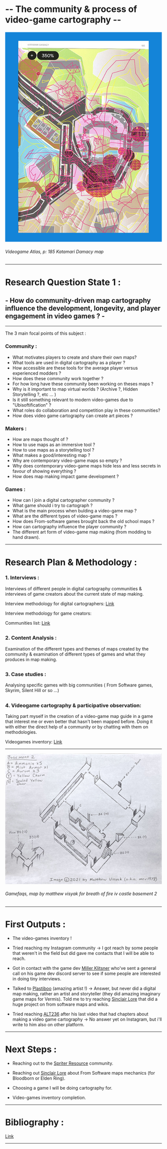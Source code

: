 # -- The community & process of video-game cartography --

###

![Videogame atlas katamari damacy](img/Videogame-atlas-p185-katamari-damacy.jpg)

###### Videogame Atlas, p: 185 Katamari Damacy map
###
---
# Research Question State 1 :

## - How do community-driven map cartography influence the development, longevity, and player engagement in video games ? -

####

---

The 3 main focal points of this subject : 

### Community :

- What motivates players to create and share their own maps?
- What tools are used in digital cartography as a player ?
- How accessible are these tools for the average player versus experienced modders ?
- How does these community work together ?
- For how long have these community been working on theses maps ?
- Why is it important to map virtual worlds ? (Archive ?, Hidden Storytelling ?, etc ... )
- Is it still something relevant to modern video-games due to "Ubisoftification" ?
- What roles do collaboration and competition play in these communities?
- How does video game cartography can create art pieces ?

### Makers :

- How are maps thought of ?
- How to use maps as an immersive tool ?
- How to use maps as a storytelling tool ?
- What makes a good/interesting map ?
- Why are contemporary video-game maps so empty ?
- Why does contemporary video-game maps hide less and less secrets in favour of showing everything ?
- How does map making impact game development ?

### Games :

- How can I join a digital cartographer community ?
- What game should i try to cartograph ?
- What is the main process when bulding a video-game map ?
- What are the different types of video-game maps ?
- How does From-software games brought back the old school maps ?
- How can cartography influence the player community ?
- The different art form of video-game map making (from modding to hand drawn).

---
# Research Plan & Methodology :

####

### 1. Interviews : 

Interviews of different people in digital cartography communities & interviews of game creators about the current state of map making.

Interview methodology for digital cartographers: [Link](https://github.com/chap0ng/md-master-thesis/tree/main/METHOD/24.05.26-interview-comunity)

Interview methodology for game creators: 

Communities list: [Link](https://github.com/chap0ng/md-master-thesis/tree/main/DATA/24.05.16-communities-list)
##

### 2. Content Analysis : 

Examination of the different types and themes of maps created by the community & examination of different types of games and what they produces in map making.

##
### 3. Case studies :

Analysing specific games with big communities ( From Software games, Skyrim, Silent Hill or so ...)

##
### 4. Videogame cartography & participative observation: 

Taking part myself in the creation of a video-game map guide in a game that interest me or even better that hasn't been mapped before. Doing it with either the direct help of a community or by chatting with them on methodologies.

Videogames inventory: [Link](https://github.com/chap0ng/md-master-thesis/tree/main/DATA/24.05.15-videogames-inventory)

---

![breath of fire iv map](img/in-gamefaqs-by-matthew-visyak-for-breath-of-fire-iv-castle-basement-2.jpg)

###### Gamefaqs, map by matthew visyak for breath of fire iv castle basement 2

---
# First Outputs : 

- The video-games inventory !

- Tried reaching my Instagram community -> I got reach by some people that weren't in the field but did gave me contacts that I will be able to reach.

- Got in contact with the game dev [Miller Klitsner](https://millerklitsner.com/) who've sent a general call on his game dev discord server to see if some people are interested in doing tiny interviews.

- Talked to [Plastiboo](https://www.instagram.com/plastiboo/) (amazing artist !) -> Answer, but never did a digital map making, rather an artist and storyteller (they did amazing imaginary game maps for Vermis). Told me to try reaching [Sinclair Lore](https://www.youtube.com/@SinclairLore/featured) that did a huge project on from software maps and wikis.

- Tried reaching [ALT236](https://www.youtube.com/@ALT236) after his last video that had chapters about making a video game cartography -> No answer yet on Instagram, but i'll write to him also on other platform.

---
# Next Steps :

- Reaching out to the [Spriter Resource](https://www.spriters-resource.com/) community.

- Reaching out [Sinclair Lore](https://www.youtube.com/@SinclairLore/featured) about From Software maps mechanics (for Bloodborn or Elden Ring).

- Choosing a game I will be doing cartography for.

- Video-games inventory completion.

---
# Bibliography :

[Link](https://github.com/chap0ng/md-master-thesis/tree/main/DATA/24.05.16-bibliography)

--- 
